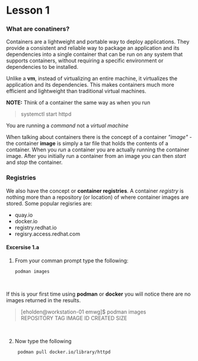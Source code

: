 # Lesson 1
### What are conatiners?
Containers are a lightweight and portable way to deploy applications. They provide a consistent and reliable way to package an application and its dependencies into a single container that can be run on any system that supports containers, without requiring a specific environment or dependencies to be installed.

Unlike a __vm__, instead of virtualizing an entire machine, it virtualizes the application and its dependencies. This makes containers much more efficient and lightweight than traditional virtual machines.

__NOTE:__ Think of a container the same way as when you run 
>systemctl start httpd

You are running a *command* not a *virtual machine* 

When talking about containers there is the concept of a container *"image"* - the container __image__ is simply a tar file that holds the contents of a container. When you *run* a container you are actually running the container image. After you initially run a container from an image you can then *start* and *stop* the container.

### Registries
We also have the concept or __container registries__. A container *registry* is nothing more than a repository (or location) of where container images are stored. Some popular regisries are:

- quay.io
- docker.io
- registry.redhat.io
- regisry.access.redhat.com



#### Excersise 1.a

1. From your comman prompt type the following:

    ```podman images```


<br />

If this is your first time using __podman__ or __docker__ you will notice there are no images returned in the results.<br />


>[eholden@workstation-01 emwg]$ podman images\
>REPOSITORY  TAG         IMAGE ID    CREATED     SIZE

<br />

2. Now type the following

        podman pull docker.io/library/httpd
